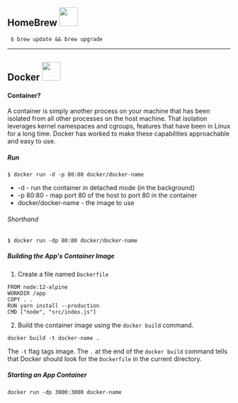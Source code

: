 ## HomeBrew <img src='https://cdn.svgporn.com/logos/homebrew.svg'  height="42" width="42"/>

```shell
 $ brew update && brew upgrade
```

<hr/>


## Docker <img src='https://cdn.svgporn.com/logos/docker-icon.svg' height="auto" width="42" />

#### Container?
A container is simply another process on your machine that has been isolated from all other processes on the host machine. That isolation leverages kernel namespaces and cgroups, features that have been in Linux for a long time. Docker has worked to make these capabilities approachable and easy to use.


##### Run

```shell
$ docker run -d -p 80:80 docker/docker-name
```
- -d - run the container in detached mode (in the background)
- -p 80:80 - map port 80 of the host to port 80 in the container
- docker/docker-name - the image to use

###### Shorthand

```shell
$ docker run -dp 80:80 docker/docker-name
```

##### Building the App's Container Image

1. Create a file named ```Dockerfile```

```shell
FROM node:12-alpine
WORKDIR /app
COPY . .
RUN yarn install --production
CMD ["node", "src/index.js"]
```

2. Build the container image using the ```docker build``` command.

```shell
docker build -t docker-name .
```
   
The ```-t``` flag tags image. The ```.``` at the end of the ```docker build``` command tells that Docker should look for the ```Dockerfile``` in the current directory.

##### Starting an App Container

```shell
docker run -dp 3000:3000 docker-name
```